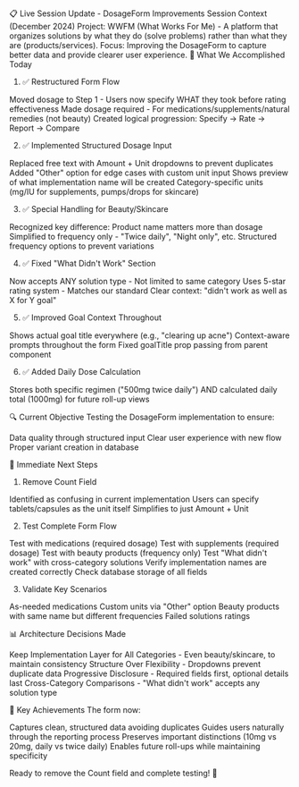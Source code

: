 📋 Live Session Update - DosageForm Improvements
Session Context (December 2024)
Project: WWFM (What Works For Me) - A platform that organizes solutions by what they do (solve problems) rather than what they are (products/services).
Focus: Improving the DosageForm to capture better data and provide clearer user experience.
🎯 What We Accomplished Today
1. ✅ Restructured Form Flow

Moved dosage to Step 1 - Users now specify WHAT they took before rating effectiveness
Made dosage required - For medications/supplements/natural remedies (not beauty)
Created logical progression: Specify → Rate → Report → Compare

2. ✅ Implemented Structured Dosage Input

Replaced free text with Amount + Unit dropdowns to prevent duplicates
Added "Other" option for edge cases with custom unit input
Shows preview of what implementation name will be created
Category-specific units (mg/IU for supplements, pumps/drops for skincare)

3. ✅ Special Handling for Beauty/Skincare

Recognized key difference: Product name matters more than dosage
Simplified to frequency only - "Twice daily", "Night only", etc.
Structured frequency options to prevent variations

4. ✅ Fixed "What Didn't Work" Section

Now accepts ANY solution type - Not limited to same category
Uses 5-star rating system - Matches our standard
Clear context: "didn't work as well as X for Y goal"

5. ✅ Improved Goal Context Throughout

Shows actual goal title everywhere (e.g., "clearing up acne")
Context-aware prompts throughout the form
Fixed goalTitle prop passing from parent component

6. ✅ Added Daily Dose Calculation

Stores both specific regimen ("500mg twice daily")
AND calculated daily total (1000mg) for future roll-up views

🔍 Current Objective
Testing the DosageForm implementation to ensure:

Data quality through structured input
Clear user experience with new flow
Proper variant creation in database

🚀 Immediate Next Steps
1. Remove Count Field

Identified as confusing in current implementation
Users can specify tablets/capsules as the unit itself
Simplifies to just Amount + Unit

2. Test Complete Form Flow

 Test with medications (required dosage)
 Test with supplements (required dosage)
 Test with beauty products (frequency only)
 Test "What didn't work" with cross-category solutions
 Verify implementation names are created correctly
 Check database storage of all fields

3. Validate Key Scenarios

 As-needed medications
 Custom units via "Other" option
 Beauty products with same name but different frequencies
 Failed solutions ratings

📊 Architecture Decisions Made

Keep Implementation Layer for All Categories - Even beauty/skincare, to maintain consistency
Structure Over Flexibility - Dropdowns prevent duplicate data
Progressive Disclosure - Required fields first, optional details last
Cross-Category Comparisons - "What didn't work" accepts any solution type

🎉 Key Achievements
The form now:

Captures clean, structured data avoiding duplicates
Guides users naturally through the reporting process
Preserves important distinctions (10mg vs 20mg, daily vs twice daily)
Enables future roll-ups while maintaining specificity

Ready to remove the Count field and complete testing! 🚀